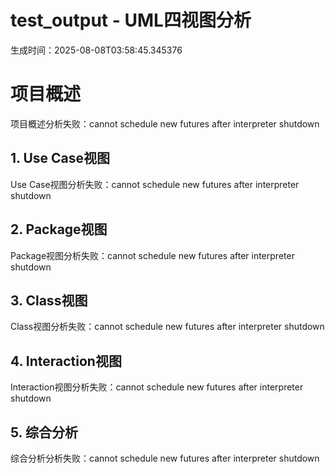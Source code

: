 # test_output - UML四视图分析

生成时间：2025-08-08T03:58:45.345376

# 项目概述

项目概述分析失败：cannot schedule new futures after interpreter shutdown

## 1. Use Case视图

Use Case视图分析失败：cannot schedule new futures after interpreter shutdown

## 2. Package视图

Package视图分析失败：cannot schedule new futures after interpreter shutdown

## 3. Class视图

Class视图分析失败：cannot schedule new futures after interpreter shutdown

## 4. Interaction视图

Interaction视图分析失败：cannot schedule new futures after interpreter shutdown

## 5. 综合分析

综合分析分析失败：cannot schedule new futures after interpreter shutdown
